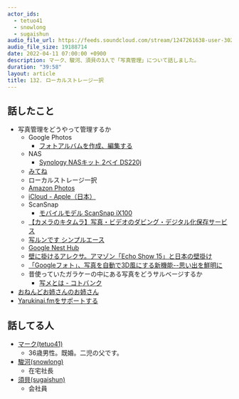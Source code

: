 ```yaml
---
actor_ids:
  - tetuo41
  - snowlong
  - sugaishun
audio_file_url: https://feeds.soundcloud.com/stream/1247261638-user-302747142-yarukinai-132-2022-04-11.mp3
audio_file_size: 19188714
date: 2022-04-11 07:00:00 +0900
description: マーク、駿河、須貝の3人で「写真管理」について話しました。
duration: "39:58"
layout: article
title: 132. ローカルストレージ一択
---
```


## 話したこと
- 写真管理をどうやって管理するか
  - Google Photos
    - [フォトアルバムを作成、編集する](https://support.google.com/photos/answer/6128849?hl=ja&co=GENIE.Platform%3DAndroid)
  - NAS
    - [Synology NASキット 2ベイ DS220j](https://www.amazon.co.jp/dp/B0855LMP81?th=1)
  - [みてね](https://mitene.us/)
  - ローカルストレージ一択
  - [Amazon Photos](https://www.amazon.co.jp/photos/)
  - [iCloud - Apple（日本）](https://www.apple.com/jp/icloud/)
  - ScanSnap
    - [モバイルモデル ScanSnap iX100](https://scansnap.fujitsu.com/jp/product/ix100/)
  - [【カメラのキタムラ】写真・ビデオのダビング・デジタル化保存サービス](https://www.kitamura-print.com/data_conversion/)
  - [写ルンです シンプルエース](https://www.fujifilm.com/jp/ja/consumer/films/utsurundesu-simpleace)
  - [Google Nest Hub](https://store.google.com/jp/product/nest_hub_2nd_gen?hl=ja)
  - [壁に掛けるアレクサ。アマゾン「Echo Show 15」と日本の壁掛け](https://www.watch.impress.co.jp/docs/news/1400916.html)
  - [「Googleフォト」、写真を自動で3D風にする新機能--思い出を鮮明に](https://japan.cnet.com/article/35163922/)
  - 昔使っていたガラケーの中にある写真をどうサルベージするか
    - [写メとは - コトバンク](https://kotobank.jp/word/%E5%86%99%E3%83%A1-525743)
- [おねんどお姉さんのお姉さん](https://ameblo.jp/nendol/entry-12732797180.html)
- [Yarukinai.fmをサポートする](https://note.com/tetuo41/circle)

## 話してる人
- [マーク(tetuo41)](https://twitter.com/tetuo41)
  - 36歳男性。既婚。二児の父です。
- [駿河(snowlong)](https://twitter.com/_snowlong)
  - 在宅社長
- [須貝(sugaishun)](https://twitter.com/sugaishun)
  - 会社員
